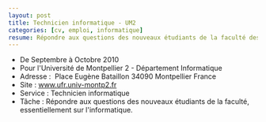 ```yaml
---
layout: post
title: Technicien informatique - UM2
categories: [cv, emploi, informatique]
resume: Répondre aux questions des nouveaux étudiants de la faculté des sciences de Montpellier, essentiellement sur l'informatique.
---
```

* De Septembre à Octobre 2010
* Pour l'Université de Montpellier 2 - Département Informatique
* Adresse : ­ Place Eugène Bataillon­ 34090­ Montpellier­ France
* Site : <a href="http://www.ufr.univ-montp2.fr" target="_blank">www.ufr.univ-montp2.fr</a>
* Service : Technicien informatique­
* Tâche : Répondre aux questions des nouveaux étudiants de la faculté, essentiellement sur l'informatique.
